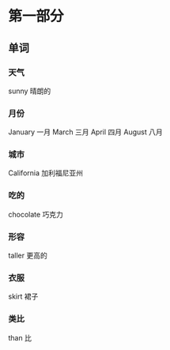 # 第一部分

## 单词

### 天气

sunny 晴朗的

### 月份

January 一月
March 三月
April 四月
August 八月

### 城市

California 加利福尼亚州

### 吃的

chocolate 巧克力

### 形容

taller 更高的

### 衣服

skirt 裙子

### 类比

than 比
